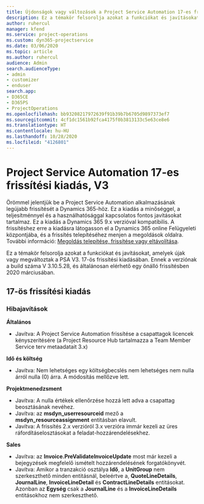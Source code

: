 ```yaml
---
title: Újdonságok vagy változások a Project Service Automation 17-es frissítési kiadásának V3 változatában
description: Ez a témakör felsorolja azokat a funkciókat és javításokat, amelyek elérhetők a Project Service Automation V3. 17-os frissítési kiadásában.
author: ruhercul
manager: kfend
ms.service: project-operations
ms.custom: dyn365-projectservice
ms.date: 03/06/2020
ms.topic: article
ms.author: ruhercul
audience: Admin
search.audienceType:
- admin
- customizer
- enduser
search.app:
- D365CE
- D365PS
- ProjectOperations
ms.openlocfilehash: bb93208217972639f91b39b7b6705d9897373ef7
ms.sourcegitcommit: 4cf1dc1561b92fca4175f0b3813133c5e63ce8e6
ms.translationtype: HT
ms.contentlocale: hu-HU
ms.lasthandoff: 10/28/2020
ms.locfileid: "4126801"
---
```

# <a name="project-service-automation-update-release-17-v3"></a>Project Service Automation 17-es frissítési kiadás, V3

Örömmel jelentjük be a Project Service Automation alkalmazásának legújabb frissítését a Dynamics 365-höz. Ez a kiadás a minőséggel, a teljesítménnyel és a használhatósággal kapcsolatos fontos javításokat tartalmaz.  Ez a kiadás a Dynamics 365 9.x verzióval kompatibilis. A frissítéshez erre a kiadásra látogasson el a Dynamics 365 online Felügyeleti központjába, és a frissítés telepítéséhez menjen a megoldások oldalra. További információ: [Megoldás telepítése, frissítése vagy eltávolítása](https://docs.microsoft.com/power-platform/admin/install-remove-preferred-solution).

Ez a témakör felsorolja azokat a funkciókat és javításokat, amelyek újak vagy megváltoztak a PSA V3. 17-ös frissítési kiadásában. Ennek a verziónak a build száma V 3.10.5.28, és általánosan elérhető egy önálló frissítésben 2020 márciusában.


## <a name="update-release-17"></a>17-ös frissítési kiadás

### <a name="bug-fixes"></a>Hibajavítások

**Általános**

- Javítva: A Project Service Automation frissítése a csapattagok licencek kényszerítésére (a Project Resource Hub tartalmazza a Team Member Service terv metaadatait 3.x)
 
**Idő és költség**

- Javítva: Nem lehetséges egy költségbecslés nem lehetséges nem nulla árról nulla (0) árra. A módosítás mellőzve lett.

**Projektmenedzsment**

- Javítva: A nulla értékek ellenőrzése hozzá lett adva a csapattag beosztásának nevéhez.
- Javítva: az **msdyn_userresourceid** mező a **msdyn_resourceassignment** entitásban elavult.
- Javítva: A frissítés 2.x verzióról 3.x verzióra immár kezeli az üres ráfordításelosztásokat a feladat-hozzárendelésekhez.

**Sales**

- Javítva: az **Invoice.PreValidateInvoiceUpdate** most már kezeli a bejegyzések megfelelő ismételt hozzárendelésének forgatókönyvét.
- Javítva: Amikor a tranzakció osztálya **Idő**, a **UnitGroup** nem szerkeszthető minden entitásnál, beleértve a, **QuoteLineDetails**, **JournalLine**, **InvoiceLineDetail** és **ContractLineDetails** entitásokat. Azonban az **Egység** csak a **JournalLine** és a **InvoiceLineDetails** entitásokhoz nem szerkeszthető.


